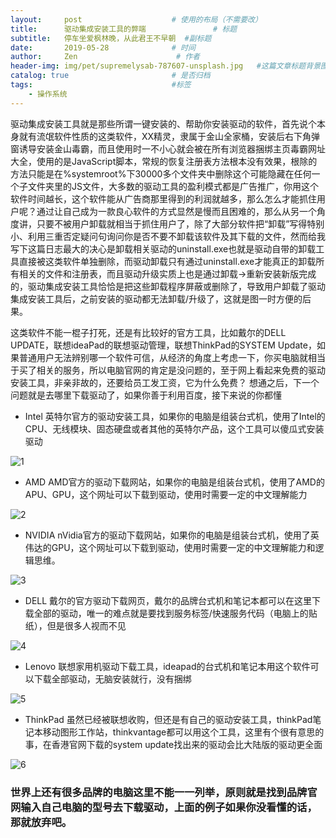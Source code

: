 ```yaml
---
layout:     post                    # 使用的布局（不需要改）
title:      驱动集成安装工具的弊端               # 标题
subtitle:   停车坐爱枫林晚，从此君王不早朝  #副标题
date:       2019-05-28              # 时间
author:     Zen                      # 作者
header-img: img/pet/supremelysab-787607-unsplash.jpg   #这篇文章标题背景图片
catalog: true                       # 是否归档
tags:                               #标签
    - 操作系统
---
```


驱动集成安装工具就是那些所谓一键安装的、帮助你安装驱动的软件，首先说个本身就有流氓软件性质的这类软件，XX精灵，隶属于金山全家桶，安装后右下角弹窗诱导安装金山毒霸，而且使用时一不小心就会被在所有浏览器捆绑主页毒霸网址大全，使用的是JavaScript脚本，常规的恢复注册表方法根本没有效果，根除的方法只能是在%systemroot%下30000多个文件夹中删除这个可能隐藏在任何一个子文件夹里的JS文件，大多数的驱动工具的盈利模式都是广告推广，你用这个软件时间越长，这个软件能从广告商那里得到的利润就越多，那么怎么才能抓住用户呢？通过让自己成为一款良心软件的方式显然是慢而且困难的，那么从另一个角度讲，只要不被用户卸载就相当于抓住用户了，除了大部分软件把“卸载”写得特别小、利用三重否定疑问句询问你是否不要不卸载该软件及其下载的文件，然而给我写下这篇日志最大的决心是卸载相关驱动的uninstall.exe也就是驱动自带的卸载工具直接被这类软件单独删除，而驱动卸载只有通过uninstall.exe才能真正的卸载所有相关的文件和注册表，而且驱动升级实质上也是通过卸载->重新安装新版完成的，驱动集成安装工具恰恰是把这些卸载程序屏蔽或删除了，导致用户卸载了驱动集成安装工具后，之前安装的驱动都无法卸载/升级了，这就是图一时方便的后果。

这类软件不能一棍子打死，还是有比较好的官方工具，比如戴尔的DELL UPDATE，联想ideaPad的联想驱动管理，联想ThinkPad的SYSTEM Update，如果普通用户无法辨别哪一个软件可信，从经济的角度上考虑一下，你买电脑就相当于买了相关的服务，所以电脑官网的肯定是没问题的，至于网上看起来免费的驱动安装工具，非亲非故的，还要给员工发工资，它为什么免费？
想通之后，下一个问题就是去哪里下载驱动了，如果你善于利用百度，接下来说的你都懂

+ Intel
英特尔官方的驱动安装工具，如果你的电脑是组装台式机，使用了Intel的CPU、无线模块、固态硬盘或者其他的英特尔产品，这个工具可以傻瓜式安装驱动

![1](https://raw.githubusercontent.com/zhangyiming748/zhangyiming748.github.io/master/img/DriverSoftware/1.webp)

+ AMD
AMD官方的驱动下载网站，如果你的电脑是组装台式机，使用了AMD的APU、GPU，这个网址可以下载到驱动，使用时需要一定的中文理解能力

![2](https://raw.githubusercontent.com/zhangyiming748/zhangyiming748.github.io/master/img/DriverSoftware/2.webp)

+ NVIDIA
nVidia官方的驱动下载网站，如果你的电脑是组装台式机，使用了英伟达的GPU，这个网址可以下载到驱动，使用时需要一定的中文理解能力和逻辑思维。

![3](https://raw.githubusercontent.com/zhangyiming748/zhangyiming748.github.io/master/img/DriverSoftware/3.webp)

+ DELL
戴尔的官方驱动下载网页，戴尔的品牌台式机和笔记本都可以在这里下载全部的驱动，唯一的难点就是要找到服务标签/快速服务代码（电脑上的贴纸），但是很多人视而不见

![4](https://raw.githubusercontent.com/zhangyiming748/zhangyiming748.github.io/master/img/DriverSoftware/4.webp)

+ Lenovo
联想家用机驱动下载工具，ideapad的台式机和笔记本用这个软件可以下载全部驱动，无脑安装就行，没有捆绑

![5](https://raw.githubusercontent.com/zhangyiming748/zhangyiming748.github.io/master/img/DriverSoftware/5.webp)

+ ThinkPad
虽然已经被联想收购，但还是有自己的驱动安装工具，thinkPad笔记本移动图形工作站，thinkvantage都可以用这个工具，这里有个很有意思的事，在香港官网下载的system update找出来的驱动会比大陆版的驱动更全面

![6](https://raw.githubusercontent.com/zhangyiming748/zhangyiming748.github.io/master/img/DriverSoftware/6.webp)

### 世界上还有很多品牌的电脑这里不能一一列举，原则就是找到品牌官网输入自己电脑的型号去下载驱动，上面的例子如果你没看懂的话，那就放弃吧。
